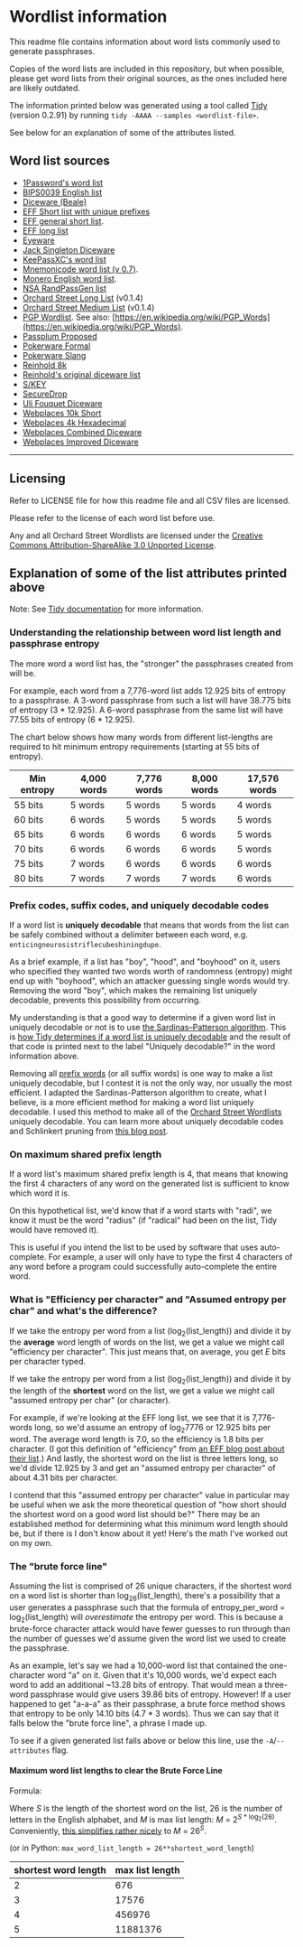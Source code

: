 # Wordlist information 

This readme file contains information about word lists commonly used to generate passphrases. 

Copies of the word lists are included in this repository, but when possible, please get word lists from their original sources, as the ones included here are likely outdated.

The information printed below was generated using a tool called [Tidy](https://github.com/sts10/tidy) (version 0.2.91) by running `tidy -AAAA --samples <wordlist-file>`.

See below for an explanation of some of the attributes listed.

## Word list sources

- [1Password's word list](https://github.com/1Password/spg/blob/master/testdata/agwordlist.txt)
- [BIPS0039 English list](https://github.com/bitcoin/bips/blob/master/bip-0039/english.txt)
- [Diceware (Beale)](https://theworld.com/~reinhold/beale.wordlist.asc)
- [EFF Short list with unique prefixes](https://www.eff.org/files/2016/09/08/eff_short_wordlist_2_0.txt)
- [EFF general short list](https://www.eff.org/files/2016/09/08/eff_short_wordlist_1.txt).
- [EFF long list](https://www.eff.org/deeplinks/2016/07/new-wordlists-random-passphrases)
- [Eyeware](https://github.com/celskeggs/eyeware/blob/master/eyeware8k)
- [Jack Singleton Diceware](https://github.com/jacksingleton/diceware/blob/master/diceware.txt)
- [KeePassXC's word list](https://github.com/keepassxreboot/keepassxc/blob/develop/share/wordlists/eff_large.wordlist)
- [Mnemonicode word list (v 0.7)](https://github.com/schollz/mnemonicode/blob/master/word_list.go).
- [Monero English word list](https://github.com/monero-project/monero/blob/master/src/mnemonics/english.h).
- [NSA RandPassGen list](https://github.com/nsacyber/RandPassGenerator/blob/master/RandPassGenerator/data/wordlist.txt)
- [Orchard Street Long List](https://github.com/sts10/orchard-street-wordlists/blob/main/lists/orchard-street-long.txt) (v0.1.4)
- [Orchard Street Medium List](https://github.com/sts10/orchard-street-wordlists/blob/main/lists/orchard-street-medium.txt) (v0.1.4)
- [PGP Wordlist](https://github.com/magic-wormhole/magic-wormhole/blob/master/src/wormhole/_wordlist.py). See also: [https://en.wikipedia.org/wiki/PGP_Words](https://en.wikipedia.org/wiki/PGP_Words).
- [Passplum Proposed](https://github.com/atoponce/passplum/blob/master/packages/web/example-seed-data.json)
- [Pokerware Formal](https://github.com/skeeto/pokerware/blob/master/words-formal.txt)
- [Pokerware Slang](https://github.com/skeeto/pokerware/blob/master/words-slang.txt)
- [Reinhold 8k](https://theworld.com/~reinhold/diceware8k.txt)
- [Reinhold's original diceware list](https://theworld.com/%7Ereinhold/diceware.wordlist.asc)
- [S/KEY](https://tools.ietf.org/html/rfc2289#page-4-19)
- [SecureDrop](https://github.com/freedomofpress/securedrop/blob/develop/securedrop/wordlists/en.txt)
- [Uli Fouquet Diceware](https://github.com/ulif/diceware/blob/master/diceware/wordlists/wordlist_en_securedrop.asc)
- [Webplaces 10k Short](http://www.webplaces.org/passwords/lists/10k-word-list-short.txt)
- [Webplaces 4k Hexadecimal](http://www.webplaces.org/passwords/lists/hexadecimal-4096-list.txt)
- [Webplaces Combined Diceware](http://www.webplaces.org/passwords/lists/Diceware-Combined-7776.txt)
- [Webplaces Improved Diceware](http://www.webplaces.org/passwords/lists/Diceware-Improved-7776.txt)

---

## Licensing

Refer to LICENSE file for how this readme file and all CSV files are licensed. 

Please refer to the license of each word list before use.

Any and all Orchard Street Wordlists are licensed under the [Creative Commons Attribution-ShareAlike 3.0 Unported License](http://creativecommons.org/licenses/by-sa/3.0/).


## Explanation of some of the list attributes printed above

Note: See [Tidy documentation](https://github.com/sts10/tidy#list-attributes) for more information.

### Understanding the relationship between word list length and passphrase entropy

The more word a word list has, the "stronger" the passphrases created from will be. 

For example, each word from a 7,776-word list adds 12.925 bits of entropy to a passphrase. A 3-word passphrase from such a list will have 38.775 bits of entropy (3 * 12.925). A 6-word passphrase from the same list will have 77.55 bits of entropy (6 * 12.925).

The chart below shows how many words from different list-lengths are required to hit minimum entropy requirements (starting at 55 bits of entropy).

| Min entropy  | 4,000 words | 7,776 words | 8,000 words |17,576 words|
| ------------ | ----------- | ----------- | ----------- | ----------- |
| 55 bits      | 5 words     | 5 words     | 5 words     | 4 words
| 60 bits      | 6 words     | 5 words     | 5 words     | 5 words
| 65 bits      | 6 words     | 6 words     | 6 words     | 5 words
| 70 bits      | 6 words     | 6 words     | 6 words     | 5 words
| 75 bits      | 7 words     | 6 words     | 6 words     | 6 words
| 80 bits      | 7 words     | 7 words     | 7 words     | 6 words

### Prefix codes, suffix codes, and uniquely decodable codes

If a word list is **uniquely decodable** that means that words from the list can be safely combined without a delimiter between each word, e.g. `enticingneurosistriflecubeshiningdupe`.

As a brief example, if a list has "boy", "hood", and "boyhood" on it, users who specified they wanted two words worth of randomness (entropy) might end up with "boyhood", which an attacker guessing single words would try. Removing the word "boy", which makes the remaining list uniquely decodable, prevents this possibility from occurring.

My understanding is that a good way to determine if a given word list in uniquely decodable or not is to use [the Sardinas–Patterson algorithm](https://en.wikipedia.org/wiki/Sardinas%E2%80%93Patterson_algorithm). This is [how Tidy determines if a word list is uniquely decodable](https://github.com/sts10/tidy/blob/main/src/display_information/uniquely_decodable.rs) and the result of that code is printed next to the label "Uniquely decodable?" in the word information above.

Removing all [prefix words](https://en.wikipedia.org/wiki/Prefix_code) (or all suffix words) is one way to make a list uniquely decodable, but I contest it is not the only way, nor usually the most efficient. I adapted the Sardinas-Patterson algorithm to create, what I believe, is a more efficient method for making a word list uniquely decodable. I used this method to make all of the [Orchard Street Wordlists](https://github.com/sts10/orchard-street-wordlists) uniquely decodable. You can learn more about uniquely decodable codes and Schlinkert pruning from [this blog post](https://sts10.github.io/2022/08/12/efficiently-pruning-until-uniquely-decodable.html).

### On maximum shared prefix length

If a word list's maximum shared prefix length is 4, that means that knowing the first 4 characters of any word on the generated list is sufficient to know which word it is.

On this hypothetical list, we'd know that if a word starts with "radi", we know it must be the word "radius" (if "radical" had been on the list, Tidy would have removed it).

This is useful if you intend the list to be used by software that uses auto-complete. For example, a user will only have to type the first 4 characters of any word before a program could successfully auto-complete the entire word.

### What is "Efficiency per character" and "Assumed entropy per char" and what's the difference?

If we take the entropy per word from a list (log<sub>2</sub>(list_length)) and divide it by the **average** word length of words on the list, we get a value we might call "efficiency per character". This just means that, on average, you get _E_ bits per character typed.

If we take the entropy per word from a list (log<sub>2</sub>(list_length)) and divide it by the length of the **shortest** word on the list, we get a value we might call "assumed entropy per char" (or character).

For example, if we're looking at the EFF long list, we see that it is 7,776-words long, so we'd assume an entropy of log<sub>2</sub>7776 or 12.925 bits per word. The average word length is 7.0, so the efficiency is 1.8 bits per character. (I got this definition of "efficiency" from [an EFF blog post about their list](https://www.eff.org/deeplinks/2016/07/new-wordlists-random-passphrases).) And lastly, the shortest word on the list is three letters long, so we'd divide 12.925 by 3 and get an "assumed entropy per character" of about 4.31 bits per character.

I contend that this "assumed entropy per character" value in particular may be useful when we ask the more theoretical question of "how short should the shortest word on a good word list should be?" There may be an established method for determining what this minimum word length should be, but if there is I don't know about it yet! Here's the math I've worked out on my own.

### The "brute force line"

Assuming the list is comprised of 26 unique characters, if the shortest word on a word list is shorter than log<sub>26</sub>(list_length), there's a possibility that a user generates a passphrase such that the formula of entropy_per_word = log<sub>2</sub>(list_length) will _overestimate_ the entropy per word. This is because a brute-force character attack would have fewer guesses to run through than the number of guesses we'd assume given the word list we used to create the passphrase.

As an example, let's say we had a 10,000-word list that contained the one-character word "a" on it. Given that it's 10,000 words, we'd expect each word to add an additional ~13.28 bits of entropy. That would mean a three-word passphrase would give users 39.86 bits of entropy. However! If a user happened to get "a-a-a" as their passphrase, a brute force method shows that entropy to be only 14.10 bits (4.7 \* 3 words). Thus we can say that it falls below the "brute force line", a phrase I made up.

To see if a given generated list falls above or below this line, use the `-A`/`--attributes` flag.

#### Maximum word list lengths to clear the Brute Force Line

Formula:

Where _S_ is the length of the shortest word on the list, 26 is the number of letters in the English alphabet, and _M_ is max list length: _M_ = 2<sup>_S_ * log<sub>2</sub>(26)</sup>. Conveniently, [this simplifies rather nicely](https://github.com/sts10/tidy/issues/9#issuecomment-1216003299) to _M_ = 26<sup>_S_</sup>.

(or in Python: `max_word_list_length = 26**shortest_word_length`)

| shortest word length | max list length |
|----------------------|-----------------|
| 2                    | 676             |
| 3                    | 17576           |
| 4                    | 456976          |
| 5                    | 11881376        |
